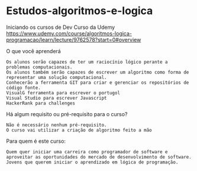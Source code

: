# Estudos-algoritmos-e-logica
Iniciando os cursos de Dev
Curso da Udemy
https://www.udemy.com/course/algoritmos-logica-programacao/learn/lecture/9762578?start=0#overview



O que você aprenderá

    Os alunos serão capazes de ter um raciocínio lógico perante a problemas computacionais.
    Os alunos também serão capazes de escrever um algoritmo como forma de representar uma solução computacional.
    Conhecerão a ferramenta GIT para criar e gerenciar os repositórios de código fonte.
    VisualG ferramenta para escrever o portugol
    Visual Studio para escrever Javascript
    HackerRank para challenges

Há algum requisito ou pré-requisito para o curso?

    Não é necessário nenhum pré-requisito.
    O curso vai utilizar a criação de algoritmo feito a mão

Para quem é este curso:

    Quem quer iniciar uma carreira como programador de software e aproveitar as oportunidades do mercado de desenvolvimento de software.
    Jovens que querem iniciar o aprendizado em lógica de programação.
